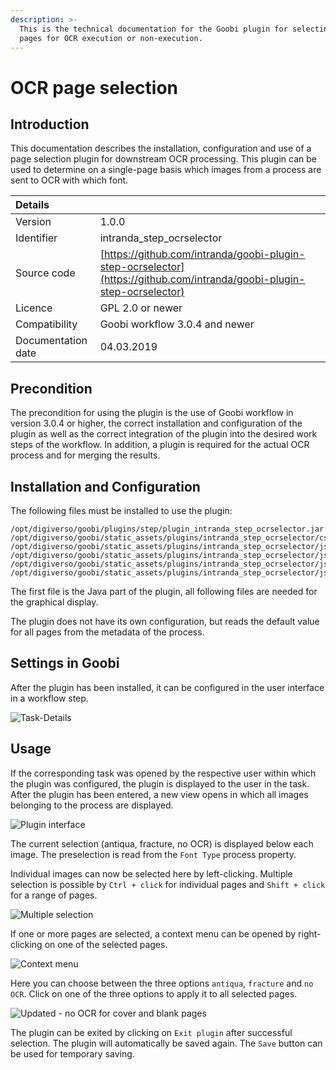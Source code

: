 ```yaml
---
description: >-
  This is the technical documentation for the Goobi plugin for selecting single
  pages for OCR execution or non-execution.
---
```


# OCR page selection

## Introduction

This documentation describes the installation, configuration and use of a page selection plugin for downstream OCR processing. This plugin can be used to determine on a single-page basis which images from a process are sent to OCR with which font.

| Details |  |
| :--- | :--- |
| Version | 1.0.0 |
| Identifier | intranda\_step\_ocrselector |
| Source code | [https://github.com/intranda/goobi-plugin-step-ocrselector](https://github.com/intranda/goobi-plugin-step-ocrselector) |
| Licence | GPL 2.0 or newer |
| Compatibility | Goobi workflow 3.0.4 and newer |
| Documentation date | 04.03.2019 |

## Precondition

The precondition for using the plugin is the use of Goobi workflow in version 3.0.4 or higher, the correct installation and configuration of the plugin as well as the correct integration of the plugin into the desired work steps of the workflow. In addition, a plugin is required for the actual OCR process and for merging the results.

## Installation and Configuration

The following files must be installed to use the plugin:

```text
/opt/digiverso/goobi/plugins/step/plugin_intranda_step_ocrselector.jar
/opt/digiverso/goobi/static_assets/plugins/intranda_step_ocrselector/css/style.css
/opt/digiverso/goobi/static_assets/plugins/intranda_step_ocrselector/js/app.js
/opt/digiverso/goobi/static_assets/plugins/intranda_step_ocrselector/js/riot.min.js
/opt/digiverso/goobi/static_assets/plugins/intranda_step_ocrselector/js/tags.js
/opt/digiverso/goobi/static_assets/plugins/intranda_step_ocrselector/js/ugh.js
```

The first file is the Java part of the plugin, all following files are needed for the graphical display.

The plugin does not have its own configuration, but reads the default value for all pages from the metadata of the process.

## Settings in Goobi

After the plugin has been installed, it can be configured in the user interface in a workflow step.

![Task-Details](https://blobscdn.gitbook.com/v0/b/gitbook-28427.appspot.com/o/assets%2F-LZ4vYcdbp6Dw7s7NKy0%2F-L_6jqwjfH1C-_n12KML%2F-L_6oO9dACHzIFva5oNK%2Fconfig.png?alt=media&token=5219732b-5940-45a1-9644-d800f7b6cd6e)

## Usage

If the corresponding task was opened by the respective user within which the plugin was configured, the plugin is displayed to the user in the task. After the plugin has been entered, a new view opens in which all images belonging to the process are displayed.

![Plugin interface](https://blobscdn.gitbook.com/v0/b/gitbook-28427.appspot.com/o/assets%2F-LZ4vYcdbp6Dw7s7NKy0%2F-L_6jqwjfH1C-_n12KML%2F-L_6pOSyTTKRz5ecTWxf%2Fentry.png?alt=media&token=e41b2d02-8331-4092-b559-d2bbe80fd878)

The current selection \(antiqua, fracture, no OCR\) is displayed below each image. The preselection is read from the `Font Type` process property.

Individual images can now be selected here by left-clicking. Multiple selection is possible by `Ctrl + click` for individual pages and `Shift + click` for a range of pages.

![Multiple selection](https://blobscdn.gitbook.com/v0/b/gitbook-28427.appspot.com/o/assets%2F-LZ4vYcdbp6Dw7s7NKy0%2F-L_6jqwjfH1C-_n12KML%2F-L_6tdN2m3eviq9tCNhX%2Fselection.png?alt=media&token=ed314040-9bf0-4b95-85db-b09de1b574cb)

If one or more pages are selected, a context menu can be opened by right-clicking on one of the selected pages.

![Context menu](https://blobscdn.gitbook.com/v0/b/gitbook-28427.appspot.com/o/assets%2F-LZ4vYcdbp6Dw7s7NKy0%2F-L_6jqwjfH1C-_n12KML%2F-L_6uF1e05vQntgEiYmV%2Fcontext.png?alt=media&token=5156c3c8-b759-4cfe-92ac-d5f1c03d046f)

Here you can choose between the three options `antiqua`, `fracture` and `no OCR`. Click on one of the three options to apply it to all selected pages.

![Updated - no OCR for cover and blank pages](https://blobscdn.gitbook.com/v0/b/gitbook-28427.appspot.com/o/assets%2F-LZ4vYcdbp6Dw7s7NKy0%2F-L_6jqwjfH1C-_n12KML%2F-L_6uYsYBJs2fmXtmJDf%2Fupdated.png?alt=media&token=09afe1f0-0af2-46d7-ba42-a92c235d215b)

The plugin can be exited by clicking on `Exit plugin` after successful selection. The plugin will automatically be saved again. The `Save` button can be used for temporary saving.


